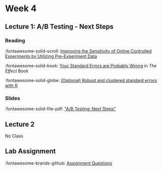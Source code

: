 # Week 4

## Lecture 1: A/B Testing - Next Steps

### Reading

:fontawesome-solid-scroll: [Improving the Sensitivity of Online Controlled Experiments by Utilizing Pre-Experiment Data](https://www.exp-platform.com/Documents/2013-02-CUPED-ImprovingSensitivityOfControlledExperiments.pdf)

 :fontawesome-solid-book: [Your Standard Errors are Probably Wrong](https://theeffectbook.net/ch-StatisticalAdjustment.html#your-standard-errors-are-probably-wrong) in *The Effect* Book

:fontawesome-solid-globe: [(Optional) Robust and clustered standard errors with R](https://evalf21.classes.andrewheiss.com/example/standard-errors/)

### Slides

<!-- :fontawesome-solid-file-pdf: Finish ["A/B Testing: Basics"][l04-student] -->

:fontawesome-solid-file-pdf: ["A/B Testing: Next Steps"][l05]

<!-- * As taught - [less blank slides][l05-instructor] -->

<!-- :fontawesome-solid-code: [Git Hub Repo][l05-code] -->

<!-- * [Code "Solutions"][l05-code-instructor] -->

## Lecture 2

No Class
<!-- :fontawesome-solid-file-pdf: Finish ["A/B Testing: Next Steps"][l05-student] -->

## Lab Assignment

:fontawesome-brands-github: [Assignment Questions][assignment]

<!-- * [Solutions][assignmment-solutions] -->

[assignment]: https://github.com/tisem-digital-marketing/smwa-lab-ab-test/
[assignmment-solutions]: ../assets/labs/lab_ab_test_solution.html
[l04-student]: ../assets/lectures/week-03/l04_abtest_intro_student.pdf
[l05-student]: ../assets/lectures/week-04/l05_abtest_nextstep_student.pdf
[l05-instructor]: ../assets/lectures/week-04/l05_abtest_nextstep_instructor.pdf
[l05]: ../assets/lectures/week-04/l05_abtest_nextsteps.pdf
[l05-code]: https://github.com/tisem-digital-marketing/smwa-abtest-nextsteps-code
[l05-code-instructor]: https://github.com/tisem-digital-marketing/smwa-abtest-nextsteps-code/tree/instructor